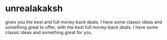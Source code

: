 # unrealakaksh
gives  you the  best and  full  money  back  deals. 
I have  some  classic ideas and  something  great  to offer, with the best full money-back deals. I have some classic ideas and something great for you.  
